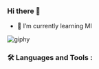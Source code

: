 

<div style:{backgroung:black}>

### Hi there 👋


- 🌱 I’m currently learning Ml


![giphy](https://user-images.githubusercontent.com/77393687/192732927-db2bcc64-4a84-4fca-a4dc-3dfa33afb3e1.gif)

</div>


### :hammer_and_wrench: Languages and Tools :


